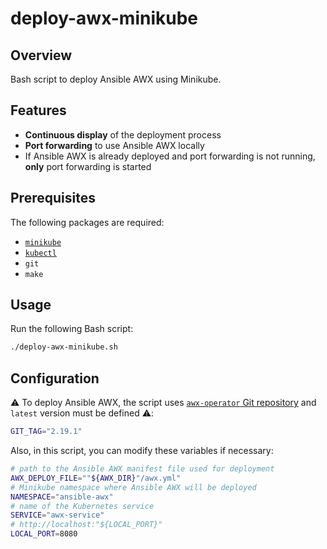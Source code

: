 # deploy-awx-minikube

## Overview

Bash script to deploy Ansible AWX using Minikube.

## Features

- **Continuous display** of the deployment process
- **Port forwarding** to use Ansible AWX locally
- If Ansible AWX is already deployed and port forwarding is not running, **only** port forwarding is started

## Prerequisites

The following packages are required:

- [`minikube`](https://minikube.sigs.k8s.io/docs/start/?arch=%2Flinux%2Fx86-64%2Fstable%2Fbinary+download)
- [`kubectl`](https://kubernetes.io/docs/tasks/tools/install-kubectl-linux/#install-kubectl-binary-with-curl-on-linux)
- `git`
- `make`

## Usage

Run the following Bash script:

```bash
./deploy-awx-minikube.sh
```

## Configuration

⚠️  To deploy Ansible AWX, the script uses [`awx-operator` Git repository](https://github.com/ansible/awx-operator/releases) and `latest` version must be defined ⚠️:

```bash
GIT_TAG="2.19.1"
```

Also, in this script, you can modify these variables if necessary:

```bash
# path to the Ansible AWX manifest file used for deployment
AWX_DEPLOY_FILE=""${AWX_DIR}"/awx.yml"
# Minikube namespace where Ansible AWX will be deployed
NAMESPACE="ansible-awx"
# name of the Kubernetes service
SERVICE="awx-service"
# http://localhost:"${LOCAL_PORT}"
LOCAL_PORT=8080
```
